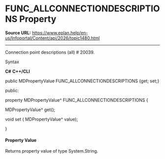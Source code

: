 # FUNC_ALLCONNECTIONDESCRIPTIONS Property

**Source URL:** https://www.eplan.help/en-us/Infoportal/Content/api/2026/topic1480.html

---

Connection point descriptions (all) # 20039.

Syntax

**C#**
**C++/CLI**


public MDPropertyValue FUNC_ALLCONNECTIONDESCRIPTIONS {get; set;}

public:

property MDPropertyValue^ FUNC_ALLCONNECTIONDESCRIPTIONS {

   MDPropertyValue^ get();

   void set (    MDPropertyValue^ value);

}


#### Property Value

Returns property value of type System.String.
